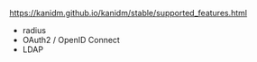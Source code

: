 https://kanidm.github.io/kanidm/stable/supported_features.html

- radius
- OAuth2 / OpenID Connect
- LDAP